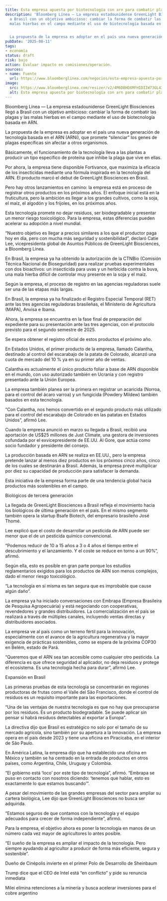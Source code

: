 ```yaml
---
title: Esta empresa apuesta por biotecnología con arn para combatir plagas en brasil
description: 'Bloomberg Línea — La empresa estadounidense GreenLight Biosciences llegó
  a Brasil con un objetivo ambicioso: cambiar la forma de combatir las plagas y las
  malas hierbas en el campo mediante el uso de biotecnología basada en ARN.


  La propuesta de la empresa es adoptar en el país una nueva generación…'
pubDate: '2025-08-11'
tags:
- economía
status: draft
risk: bajo
action: Evaluar impacto en comisiones/operación.
sources:
- name: Fuente
  url: https://www.bloomberglinea.com/negocios/esta-empresa-apuesta-por-biotecnologia-con-arn-para-combatir-plagas-en-brasil/
image:
  src: https://www.bloomberglinea.com/resizer/v2/4M6DBHDXMFHIDIIW73GL43YBBE.jpeg?auth=e120e31ebd8455e5fb87e97a9c3d18f4bd220c6680eec90420cdda9ac5917d24&width=1200&height=630&quality=80&focal=639,343
  alt: Esta empresa apuesta por biotecnología con arn para combatir plagas en brasil
---
```

Bloomberg Línea — La empresa estadounidense GreenLight Biosciences llegó a Brasil con un objetivo ambicioso: cambiar la forma de combatir las plagas y las malas hierbas en el campo mediante el uso de biotecnología basada en ARN.

La propuesta de la empresa es adoptar en el país una nueva generación de tecnología basada en el ARN (ARNi), que promete “silenciar” los genes de plagas específicas sin afectar a otros organismos.

Básicamente, el funcionamiento de la tecnología lleva a las plantas a producir un tipo específico de proteína que inhibe la plaga que vive en ellas.

Por ahora, la empresa tiene disponible Fortivance, que maximiza la eficacia de los insecticidas mediante una fórmula inspirada en la tecnología del ARN. El producto marcó el debut de GreenLight Biosciences en Brasil.

Pero hay otros lanzamientos en camino: la empresa está en proceso de registrar otros productos en los próximos años. El enfoque inicial está en la fruticultura, pero la ambición es llegar a los grandes cultivos, como la soja, el maíz, el algodón y los frijoles, en los próximos años.

Esta tecnología promete no dejar residuos, ser biodegradable y presentar un menor riesgo toxicológico. Para la empresa, estas diferencias pueden acelerar su adopción a nivel mundial.

“Nuestro objetivo es llegar a precios similares a los que el productor paga hoy en día, pero con mucha más seguridad y sostenibilidad”, declaró Catie Lee, vicepresidenta global de Asuntos Públicos de GreenLight Biosciences, a Bloomberg Línea.

En Brasil, la empresa ya ha obtenido la autorización de la CTNBio (Comisión Técnica Nacional de Bioseguridad) para realizar pruebas experimentales con dos bioactivos: un insecticida para uvas y un herbicida contra la buva, una mala hierba difícil de controlar muy presente en la soja y el maíz.

Según la empresa, el proceso de registro en las agencias reguladoras suele ser una de las etapas más largas.

En Brasil, la empresa ya ha finalizado el Registro Especial Temporal (RET) ante las tres agencias reguladoras brasileñas, el Ministerio de Agricultura (MAPA), Anvisa e Ibama.

Ahora, la empresa se encuentra en la fase final de preparación del expediente para su presentación ante las tres agencias, con el protocolo previsto para el segundo semestre de 2025.

Se espera obtener el registro oficial de estos productos el próximo año.

En Estados Unidos, el primer producto de la empresa, llamado Calantha, destinado al control del escarabajo de la patata de Colorado, alcanzó una cuota de mercado del 10 % ya en su primer año de ventas.

Calantha es actualmente el único producto foliar a base de ARN disponible en el mundo, con uso autorizado también en Ucrania y con registro presentado ante la Unión Europea.

La empresa también planea ser la primera en registrar un acaricida (Norroa, para el control del ácaro varroa) y un fungicida (Powdery Mildew) también basados en esta tecnología.

“Con Calantha, nos hemos convertido en el segundo producto más utilizado para el control del escarabajo de Colorado en las patatas en Estados Unidos”, afirmó Lee.

Cuando la empresa anunció en marzo su llegada a Brasil, recibió una aportación de US$25 millones de Just Climate, una gestora de inversiones cofundada por el exvicepresidente de EE.UU. Al Gore, que actúa como socio fundador y presidente del consejo.

La producción basada en ARN se realiza en EE.UU., pero la empresa pretende lanzar al menos diez productos en los próximos cinco años, cinco de los cuales se destinarán a Brasil. Además, la empresa prevé multiplicar por diez su capacidad de producción para satisfacer la demanda.

Esta iniciativa de la empresa forma parte de una tendencia global hacia productos más sostenibles en el campo.

Biológicos de tercera generación

La llegada de GreenLight Biosciences a Brasil refleja el movimiento hacia los biológicos de última generación en el país. En el mismo segmento también opera la startup Bsafe Biotech, del empresario brasileño José Thomé.

Lee explicó que el costo de desarrollar un pesticida de ARN puede ser menor que el de un pesticida químico convencional.

“Podemos reducir de 10 a 15 años a 3 o 4 años el tiempo entre el descubrimiento y el lanzamiento. Y el coste se reduce en torno a un 90%”, afirmó.

Según ella, esto es posible en gran parte porque los estudios reglamentarios exigidos para los productos de ARN son menos complejos, dado el menor riesgo toxicológico.

“La tecnología en sí misma es tan segura que es improbable que cause algún daño”.

La empresa ya ha iniciado conversaciones con Embrapa (Empresa Brasileira de Pesquisa Agropecuária) y está negociando con cooperativas, revendedores y grandes distribuidores. La comercialización en el país se realizará a través de múltiples canales, incluyendo ventas directas y distribuidores asociados.

La empresa ve al país como un terreno fértil para la innovación, especialmente con el avance de la agricultura regenerativa y la mayor exigencia de prácticas sostenibles, como se espera de la próxima COP30 en Belém, estado de Pará.

“Queremos que el ARN sea tan accesible como cualquier otro pesticida. La diferencia es que ofrece seguridad al aplicador, no deja residuos y protege el ecosistema. Es una tecnología hecha para durar”, afirmó Lee.

Expansión en Brasil

Las primeras pruebas de esta tecnología se concentrarán en regiones productoras de frutas como el Valle del São Francisco, donde el control de residuos es un requisito importante para las exportaciones.

“Una de las ventajas de nuestra tecnología es que no hay que preocuparse por los residuos. Es un producto biodegradable. Se puede aplicar sin pensar si habrá residuos detectables al exportar a Europa”.

La directiva dijo que Brasil es estratégico no solo por el tamaño de su mercado agrícola, sino también por su apertura a la innovación. La empresa opera en el país desde 2023 y tiene una oficina en Piracicaba, en el interior de São Paulo.

En América Latina, la empresa dijo que ha establecido una oficina en México y también se ha centrado en la entrada de productos en otros países, como Argentina, Chile, Uruguay y Colombia.

“El gobierno está ‘loco’ por este tipo de tecnología”, afirmó. “Embrapa se puso en contacto con nosotros diciendo: ‘tenemos que hablar, esto es exactamente lo que estamos buscando’”.

A pesar del movimiento de las grandes empresas del sector para ampliar su cartera biológica, Lee dijo que GreenLight Biosciences no busca ser adquirida.

“Estamos seguros de que contamos con la tecnología y el equipo adecuados para crecer de forma independiente”, afirmó.

Para la empresa, el objetivo ahora es poner la tecnología en manos de un número cada vez mayor de agricultores lo antes posible.

“El sueño de la empresa es ampliar el impacto de la tecnología. Pero siempre ayudando al agricultor a producir de forma más eficiente, segura y sostenible”.

Dueño de Cinépolis invierte en el primer Polo de Desarrollo de Sheinbaum

Trump dice que el CEO de Intel está “en conflicto” y pide su renuncia inmediata

Milei elimina retenciones a la minería y busca acelerar inversiones para el cobre argentino